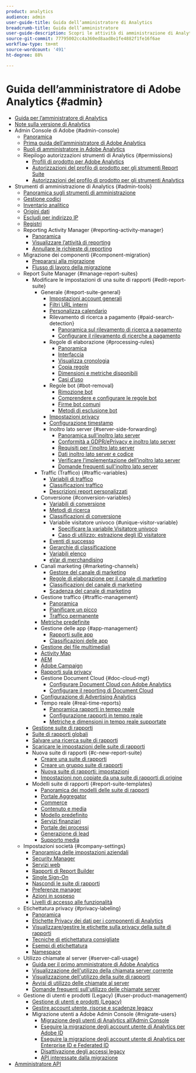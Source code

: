 ```yaml
---
product: analytics
audience: admin
user-guide-title: Guida dell’amministratore di Analytics
breadcrumb-title: Guida dell’amministratore
user-guide-description: Scopri le attività di amministrazione di Analytics, come gestire utenti e prodotti nell’Admin Console di Experience Cloud, configurare suite di rapporti e altro ancora.
source-git-commit: 77795002cc4a360ed8aad8e1fe4882f1fe16f6ae
workflow-type: tm+mt
source-wordcount: '491'
ht-degree: 88%

---
```



# Guida dell’amministratore di Adobe Analytics {#admin}

+ [Guida per l’amministratore di Analytics](home.md)
+ [Note sulla versione di Analytics](https://experienceleague.adobe.com/it/docs/analytics/release-notes/latest)
+ Admin Console di Adobe {#admin-console}
   + [Panoramica](admin-console/home.md)
   + [Prima guida dell’amministratore di Adobe Analytics](admin-console/first-admin-guide.md)
   + [Ruoli di amministratore in Adobe Analytics](admin-console/admin-roles-in-analytics.md)
   + Riepilogo autorizzazioni strumenti di Analytics {#permissions}
      + [Profili di prodotto per Adobe Analytics](admin-console/permissions/product-profile.md)
      + [Autorizzazioni del profilo di prodotto per gli strumenti Report Suite](admin-console/permissions/report-suite-tools.md)
      + [Autorizzazioni del profilo di prodotto per gli strumenti Analytics](admin-console/permissions/analytics-tools.md)
+ Strumenti di amministrazione di Analytics {#admin-tools}
   + [Panoramica sugli strumenti di amministrazione](tools/c-admin-tools.md)
   + [Gestione codici](tools/code-manager-admin.md)
   + [Inventario analitico](tools/analytics-inventory.md)
   + [Origini dati](tools/data-sources.md)
   + [Escludi per indirizzo IP](tools/exclude-ip.md)
   + [Registri](tools/logs.md)
   + Reporting Activity Manager {#reporting-activity-manager}
      + [Panoramica](tools/reporting-activity-manager/reporting-activity-overview.md)
      + [Visualizzare l’attività di reporting](tools//reporting-activity-manager/reporting-activity.md)
      + [Annullare le richieste di reporting](tools/reporting-activity-manager/reporting-activity-cancel-requests.md)
   + Migrazione dei componenti {#component-migration}
      + [Prepararsi alla migrazione](tools/component-migration/prepare-component-migration.md)
      + [Flusso di lavoro della migrazione](tools/component-migration/component-migration.md)
   + Report Suite Manager {#manage-report-suites}
      + Modificare le impostazioni di una suite di rapporti {#edit-report-suite}
         + Generale {#report-suite-general}
            + [Impostazioni account generali](tools/manage-rs/edit-settings/general/general-acct-settings-admin.md)
            + [Filtri URL interni](tools/manage-rs/edit-settings/general/internal-url-filter-admin.md)
            + [Personalizza calendario](tools/manage-rs/edit-settings/general/custom-calendar.md)
            + Rilevamento di ricerca a pagamento {#paid-search-detection}
               + [Panoramica sul rilevamento di ricerca a pagamento](tools/manage-rs/edit-settings/general/paid-search-detection/paid-search-detection.md)
               + [Configurare il rilevamento di ricerche a pagamento](tools/manage-rs/edit-settings/general/paid-search-detection/t-paid-search-detection.md)
            + Regole di elaborazione {#processing-rules}
               + [Panoramica](tools/manage-rs/edit-settings/general/processing-rules/pr-overview.md)
               + [Interfaccia](tools/manage-rs/edit-settings/general/processing-rules/pr-interface.md)
               + [Visualizza cronologia](tools/manage-rs/edit-settings/general/processing-rules/pr-view-history.md)
               + [Copia regole](tools/manage-rs/edit-settings/general/processing-rules/pr-copy.md)
               + [Dimensioni e metriche disponibili](tools/manage-rs/edit-settings/general/processing-rules/pr-variables.md)
               + [Casi d’uso](tools/manage-rs/edit-settings/general/processing-rules/pr-use-cases.md)
            + Regole bot {#bot-removal}
               + [Rimozione bot](tools/manage-rs/edit-settings/general/bot-removal/bot-removal.md)
               + [Comprendere e configurare le regole bot](tools/manage-rs/edit-settings/general/bot-removal/bot-rules.md)
               + [Firme bot comuni](tools/manage-rs/edit-settings/general/bot-removal/bot-signatures.md)
               + [Metodi di esclusione bot](tools/manage-rs/edit-settings/general/bot-removal/bot-exclusion-methods.md)
            + [Impostazioni privacy](tools/manage-rs/edit-settings/general/privacy-settings.md)
            + [Configurazione timestamp](tools/manage-rs/edit-settings/general/timestamp-configuration.md)
            + Inoltro lato server {#server-side-forwarding}
               + [Panoramica sull&#39;inoltro lato server](tools/manage-rs/edit-settings/general/c-server-side-forwarding/ssf.md)
               + [Conformità a GDPR/ePrivacy e inoltro lato server](tools/manage-rs/edit-settings/general/c-server-side-forwarding/ssf-gdpr.md)
               + [Requisiti per l&#39;inoltro lato server](tools/manage-rs/edit-settings/general/c-server-side-forwarding/ssf-requirements.md)
               + [Dati inoltro lato server e codice](tools/manage-rs/edit-settings/general/c-server-side-forwarding/ssf-reference.md)
               + [Verificare l’implementazione dell’inoltro lato server](tools/manage-rs/edit-settings/general/c-server-side-forwarding/ssf-verify.md)
               + [Domande frequenti sull&#39;inoltro lato server](tools/manage-rs/edit-settings/general/c-server-side-forwarding/ssf-faq.md)
         + Traffic (Traffico) {#traffic-variables}
            + [Variabili di traffico](tools/manage-rs/edit-settings/c-traffic-variables/traffic-var.md)
            + [Classificazioni traffico](tools/manage-rs/edit-settings/c-traffic-variables/traffic-classifications.md)
            + [Descrizioni report personalizzati](tools/manage-rs/edit-settings/c-traffic-variables/custom-desc-admin.md)
         + Conversione {#conversion-variables}
            + [Variabili di conversione](tools/manage-rs/edit-settings/conversion-var-admin/conversion-var-admin.md)
            + [Metodi di ricerca](tools/manage-rs/edit-settings/conversion-var-admin/finding-methods.md)
            + [Classificazioni di conversione](tools/manage-rs/edit-settings/conversion-var-admin/conversion-classifications.md)
            + Variabile visitatore univoco {#unique-visitor-variable}
               + [Specificare la variabile Visitatore univoco](tools/manage-rs/edit-settings/conversion-var-admin/unique-visitor-variable-admin/t-unique-visitor-variable.md)
               + [Caso di utilizzo: estrazione degli ID visitatore](tools/manage-rs/edit-settings/conversion-var-admin/unique-visitor-variable-admin/extract-visitorids-usecase.md)
            + [Eventi di successo](tools/manage-rs/edit-settings/conversion-var-admin/c-success-events/success-event.md)
            + [Gerarchie di classificazione](tools/manage-rs/edit-settings/conversion-var-admin/classification-hierarchies.md)
            + [Variabili elenco](tools/manage-rs/edit-settings/conversion-var-admin/list-var-admin.md)
            + [eVar di merchandising](tools/manage-rs/edit-settings/conversion-var-admin/merchandising-evars.md)
         + Canali marketing {#marketing-channels}
            + [Gestore del canale di marketing](tools/manage-rs/edit-settings/marketing-channels/c-channels.md)
            + [Regole di elaborazione per il canale di marketing](tools/manage-rs/edit-settings/marketing-channels/c-rules.md)
            + [Classificazioni del canale di marketing](tools/manage-rs/edit-settings/marketing-channels/classifications-mchannel.md)
            + [Scadenza del canale di marketing](tools/manage-rs/edit-settings/marketing-channels/visitor-engagement.md)
         + Gestione traffico {#traffic-management}
            + [Panoramica](tools/manage-rs/edit-settings/c-traffic-management/traffic-management.md)
            + [Pianificare un picco](tools/manage-rs/edit-settings/c-traffic-management/t-traffic-schedule-spike.md)
            + [Traffico permanente](tools/manage-rs/edit-settings/c-traffic-management/t-traffic-permanent.md)
         + [Metriche predefinite](tools/manage-rs/edit-settings/default-metrics.md)
         + Gestione delle app {#app-management}
            + [Rapporti sulle app](tools/manage-rs/edit-settings/app-reporting.md)
            + [Classificazioni delle app](tools/manage-rs/edit-settings/app-classifications.md)
         + [Gestione dei file multimediali](tools/manage-rs/edit-settings/media-management.md)
         + [Activity Map](tools/manage-rs/edit-settings/activity-map.md)
         + [AEM](tools/manage-rs/edit-settings/adobe-experience-manager.md)
         + [Adobe Campaign](tools/manage-rs/edit-settings/adobe-campaign.md)
         + [Rapporti sula privacy](tools/manage-rs/edit-settings/privacy-reporting.md)
         + Gestione Document Cloud {#doc-cloud-mgt}
            + [Configurare Document Cloud con Adobe Analytics](tools/manage-rs/edit-settings/document-cloud-mgt.md)
            + [Configurare il reporting di Document Cloud](tools/manage-rs/edit-settings/document-cloud-config.md)
         + [Configurazione di Advertising Analytics](tools/manage-rs/edit-settings/advertising-analytics-config.md)
         + Tempo reale {#real-time-reports}
            + [Panoramica rapporti in tempo reale](tools/manage-rs/edit-settings/realtime/realtime.md)
            + [Configurazione rapporti in tempo reale](tools/manage-rs/edit-settings/realtime/t-realtime-admin.md)
            + [Metriche e dimensioni in tempo reale supportate](tools/manage-rs/edit-settings/realtime/realtime-metrics.md)
      + [Gestione suite di rapporti](tools/manage-rs/report-suites-admin.md)
      + [Suite di rapporti globali](tools/manage-rs/rollup-report-suite.md)
      + [Salvare una ricerca suite di rapporti](tools/manage-rs/t-report-suite-saved-search.md)
      + [Scaricare le impostazioni delle suite di rapporti](tools/manage-rs/t-download-rs-settings.md)
      + Nuova suite di rapporti {#c-new-report-suite}
         + [Creare una suite di rapporti](tools/manage-rs/new-rs/t-create-a-report-suite.md)
         + [Creare un gruppo suite di rapporti](tools/manage-rs/new-rs/t-create-rs-group.md)
         + [Nuova suite di rapporti: impostazioni](tools/manage-rs/new-rs/new-report-suite.md)
         + [Impostazioni non copiate da una suite di rapporti di origine](tools/manage-rs/new-rs/settings-not-copied-from-rs.md)
      + Modelli suite di rapporti {#report-suite-templates}
         + [Panoramica dei modelli delle suite di rapporti](tools/manage-rs/rs-templates/report-suite-templates.md)
         + [Portale Aggregator](tools/manage-rs/rs-templates/aggregator-portal.md)
         + [Commerce](tools/manage-rs/rs-templates/commerce-admin.md)
         + [Contenuto e media](tools/manage-rs/rs-templates/content-media.md)
         + [Modello predefinito](tools/manage-rs/rs-templates/default-rs-template.md)
         + [Servizi finanziari](tools/manage-rs/rs-templates/financial-services.md)
         + [Portale dei processi](tools/manage-rs/rs-templates/job-portal.md)
         + [Generazione di lead](tools/manage-rs/rs-templates/lead-generation.md)
         + [Supporto media](tools/manage-rs/rs-templates/support-media.md)
   + Impostazioni società {#company-settings}
      + [Panoramica delle impostazioni aziendali](tools/company/c-company-settings.md)
      + [Security Manager](tools/company/security-manager.md)
      + [Servizi web](tools/company/web-services-admin.md)
      + [Rapporti di Report Builder](tools/company/report-builder-reports-admin.md)
      + [Single Sign-On](tools/company/single-signon-admin.md)
      + [Nascondi le suite di rapporti](tools/company/c-hide-report-suites.md)
      + [Preferenze manager](tools/company/preferences-manager.md)
      + [Azioni in sospeso](tools/company/pending-actions-admin.md)
      + [Livelli di accesso alle funzionalità](tools/company/feature-access-levels.md)
   + Etichettatura privacy {#privacy-labeling}
      + [Panoramica](tools/privacy-labeling/labeling-overview.md)
      + [Etichette Privacy dei dati per i componenti di Analytics](tools/privacy-labeling/labels.md)
      + [Visualizzare/gestire le etichette sulla privacy della suite di rapporti](tools/privacy-labeling/view-settings.md)
      + [Tecniche di etichettatura consigliate](tools/privacy-labeling/best-practices.md)
      + [Esempi di etichettatura](tools/privacy-labeling/examples.md)
      + [Namespace](tools/privacy-labeling/namespaces.md)
   + Utilizzo chiamate al server {#server-call-usage}
      + [Guida per il primo amministratore di Adobe Analytics](tools/server-call-usage/overage-overview.md)
      + [Visualizzazione dell&#39;utilizzo della chiamata server corrente](tools/server-call-usage/server-call-usage-dashboard.md)
      + [Visualizzazione dell&#39;utilizzo della suite di rapporti](tools/server-call-usage/report-suite-usage.md)
      + [Avvisi di utilizzo delle chiamate al server](tools/server-call-usage/scu-alerts.md)
      + [Domande frequenti sull&#39;utilizzo delle chiamate server](tools/server-call-usage/overage-faq.md)
   + Gestione di utenti e prodotti (Legacy) {#user-product-management}
      + [Gestione di utenti e prodotti (Legacy)](tools/user-management/user-management.md)
      + [Gestire account utente, risorse e scadenze legacy](tools/user-management/users-assets.md)
      + Migrazione utenti a Adobe Admin Console {#migrate-users}
         + [Migrazione degli utenti di Analytics all’Admin Console](tools/user-management/user-migration/c-migration-tool.md)
         + [Eseguire la migrazione degli account utente di Analytics per Adobe ID](tools/user-management/user-migration/t-migrate-users.md)
         + [Eseguire la migrazione degli account utente di Analytics per Enterprise ID e Federated ID](tools/user-management/user-migration/migrate-enterprise.md)
         + [Disattivazione degli accessi legacy](tools/user-management/user-migration/t-disable-legacy-login.md)
         + [API interessate dalla migrazione](tools/user-management/user-migration/developer.md)
+ [Amministratore API](https://developer.adobe.com/analytics-apis/docs/2.0/)
